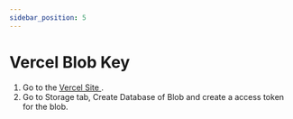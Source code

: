 ```yaml
---
sidebar_position: 5
---
```


# Vercel Blob Key

1. Go to the [Vercel Site ](https://vercel.com).
2. Go to Storage tab, Create Database of Blob and create a access token for the blob.